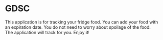 # GDSC
This application is for tracking your fridge food. You can add your food with an expiration date. You do not need to worry about spoilage of the food. The application will track for you. Enjoy it!
